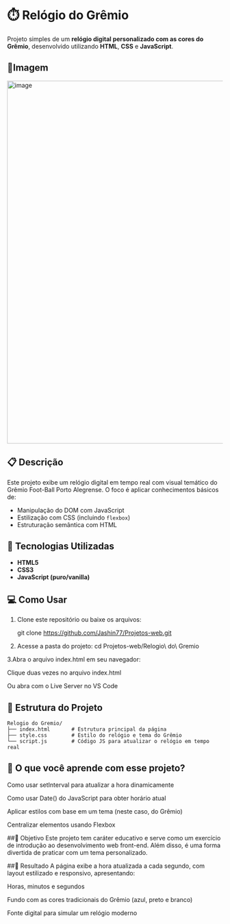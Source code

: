 # ⏱️ Relógio do Grêmio

Projeto simples de um **relógio digital personalizado com as cores do Grêmio**, desenvolvido utilizando **HTML**, **CSS** e **JavaScript**.

## 📸Imagem
<img width="1669" height="847" alt="image" src="https://github.com/user-attachments/assets/ee702fc1-6cf3-4890-8dd5-5fee631c6e63" />


## 📋 Descrição

Este projeto exibe um relógio digital em tempo real com visual temático do Grêmio Foot-Ball Porto Alegrense. O foco é aplicar conhecimentos básicos de:

- Manipulação do DOM com JavaScript
- Estilização com CSS (incluindo `flexbox`)
- Estruturação semântica com HTML

## 🚀 Tecnologias Utilizadas

- **HTML5**
- **CSS3**
- **JavaScript (puro/vanilla)**

## 💻 Como Usar

1. Clone este repositório ou baixe os arquivos:

   git clone https://github.com/Jashin77/Projetos-web.git
   
2. Acesse a pasta do projeto:
   cd Projetos-web/Relogio\ do\ Gremio
   
3.Abra o arquivo index.html em seu navegador:

Clique duas vezes no arquivo index.html

Ou abra com o Live Server no VS Code

## 📂 Estrutura do Projeto
```
Relogio do Gremio/
├── index.html       # Estrutura principal da página
├── style.css        # Estilo do relógio e tema do Grêmio
└── script.js        # Código JS para atualizar o relógio em tempo real
```
## 🧠 O que você aprende com esse projeto?
Como usar setInterval para atualizar a hora dinamicamente

Como usar Date() do JavaScript para obter horário atual

Aplicar estilos com base em um tema (neste caso, do Grêmio)

Centralizar elementos usando Flexbox

##🎯 Objetivo
Este projeto tem caráter educativo e serve como um exercício de introdução ao desenvolvimento web front-end. Além disso, é uma forma divertida de praticar com um tema personalizado.

##🏁 Resultado
A página exibe a hora atualizada a cada segundo, com layout estilizado e responsivo, apresentando:

Horas, minutos e segundos

Fundo com as cores tradicionais do Grêmio (azul, preto e branco)

Fonte digital para simular um relógio moderno
